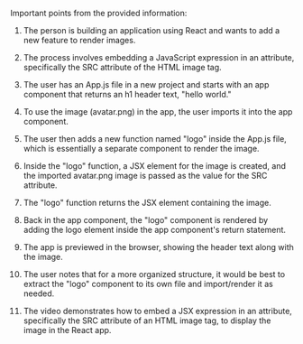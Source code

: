 
Important points from the provided information:

1. The person is building an application using React and wants to add a new feature to render images.

2. The process involves embedding a JavaScript expression in an attribute, specifically the SRC attribute of the HTML image tag.

3. The user has an App.js file in a new project and starts with an app component that returns an h1 header text, "hello world."

4. To use the image (avatar.png) in the app, the user imports it into the app component.

5. The user then adds a new function named "logo" inside the App.js file, which is essentially a separate component to render the image.

6. Inside the "logo" function, a JSX element for the image is created, and the imported avatar.png image is passed as the value for the SRC attribute.

7. The "logo" function returns the JSX element containing the image.

8. Back in the app component, the "logo" component is rendered by adding the logo element inside the app component's return statement.

9. The app is previewed in the browser, showing the header text along with the image.

10. The user notes that for a more organized structure, it would be best to extract the "logo" component to its own file and import/render it as needed.

11. The video demonstrates how to embed a JSX expression in an attribute, specifically the SRC attribute of an HTML image tag, to display the image in the React app.
